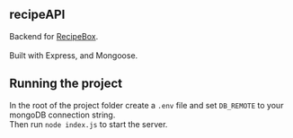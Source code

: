 ## recipeAPI

Backend for [RecipeBox](https://github.com/evan-martin/recipe-box). <br /><br />
Built with Express, and Mongoose.

## Running the project

In the root of the project folder create a `.env` file and set `DB_REMOTE` to your mongoDB connection string. <br />
Then run `node index.js` to start the server. 

